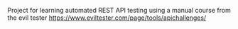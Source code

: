 Project for learning automated REST API testing using a manual course from the evil tester
https://www.eviltester.com/page/tools/apichallenges/